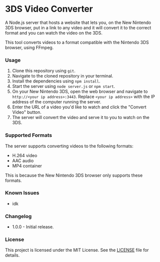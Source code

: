# 3DS Video Converter

A Node.js server that hosts a website that lets you, on the New Nintendo 3DS browser, put in a link to any video and it will convert it to the correct format and you can watch the video on the 3DS.

This tool converts videos to a format compatible with the Nintendo 3DS browser, using FFmpeg.

### Usage

1. Clone this repository using `git`.
2. Navigate to the cloned repository in your terminal.
3. Install the dependencies using `npm install`.
4. Start the server using `node server.js` or `npm start`.
5. On your New Nintendo 3DS, open the web browser and navigate to `http://<your ip address>:3443`. Replace `<your ip address>` with the IP address of the computer running the server.
6. Enter the URL of a video you'd like to watch and click the "Convert Video" button.
7. The server will convert the video and serve it to you to watch on the 3DS.

### Supported Formats

The server supports converting videos to the following formats:

* H.264 video
* AAC audio
* MP4 container

This is because the New Nintendo 3DS browser only supports these formats.

### Known Issues

* idk

### Changelog

* 1.0.0 - Initial release.

### License

This project is licensed under the MIT License. See the [LICENSE](LICENSE) file for details.
